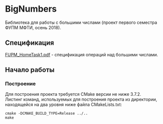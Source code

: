 # BigNumbers
Библиотека для работы с большими числами (проект первого семестра ФУПМ МФТИ, осень 2018).

## Спецификация
[FUPM_HomeTask1.pdf](https://www.babichev.org/mipt/FUPM_HomeTask1.pdf) - спецификация операций над большими числами.

## Начало работы
### Построение
Для построения проекта требуется CMake версии не ниже 3.7.2. Листинг команд, используемых для построения проекта из директории, находящейся на два уровня ниже файла CMakeLists.txt:
```
cmake -DCMAKE_BUILD_TYPE=Release ../..
make
```